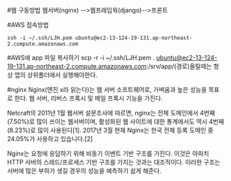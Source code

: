 #웹 구동방법 
	웹서버(nginx) -->웹프레임웍(django)-->프론트

#AWS 접속방법

	ssh -i ~/.ssh/LJH.pem ubuntu@ec2-13-124-19-131.ap-northeast-2.compute.amazonaws.com
	
#AWS에 app 파일 복사하기 
	scp -r -i ~/.ssh/LJH.pem . ubuntu@ec2-13-124-19-131.ap-northeast-2.compute.amazonaws.com:/srv/app/(경로)올릴때는 항상 앱의 상위폴더에서 실행해야한다.

	
#nginx
Nginx(엔진 x라 읽는다)는 웹 서버 소프트웨어로, 가벼움과 높은 성능을 목표로 한다. 웹 서버, 리버스 프록시 및 메일 프록시 기능을 가진다.

Netcraft의 2011년 1월 웹서버 설문조사에 따르면, nginx는 전체 도메인에서 4번째(7.50%)로 많이 쓰이는 웹서버이며, 활성화된 웹 사이트에 대한 통계에서도 역시 4번째(8.23%)로 많이 사용된다[1]. 2017년 3월 현재 Nginx는 한국 전체 등록 도메인 중 24.05%가 사용하고 있습니다.[2]

Nginx는 요청에 응답하기 위해 비동기 이벤트 기반 구조를 가진다. 이것은 아파치 HTTP 서버의 스레드/프로세스 기반 구조를 가지는 것과는 대조적이다. 이러한 구조는 서버에 많은 부하가 생길 경우의 성능을 예측하기 쉽게 해준다.